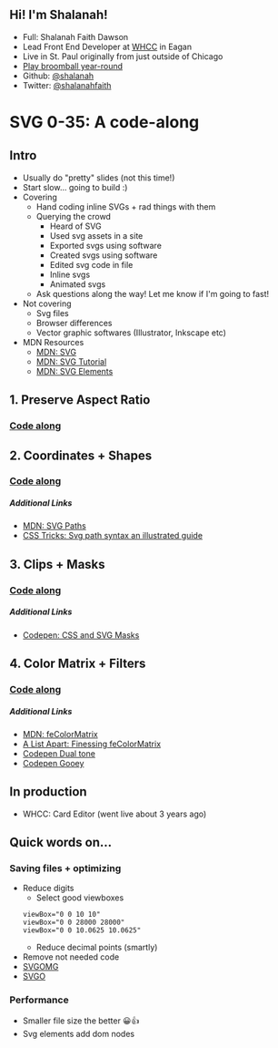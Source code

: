## Hi! I'm Shalanah!
- Full: Shalanah Faith Dawson
- Lead Front End Developer at [WHCC](http://whcc.com) in Eagan
- Live in St. Paul originally from just outside of Chicago
- [Play broomball year-round](https://lh3.googleusercontent.com/guHZILWNXCubtBZfbAn1Zlgh3DplYi65CZRByFjAfMv__c-9KyAnZwVBpj_kKd24091t5M-6Rs_zfr5d1CgER6YJKL7iewBnWLsmO6y4DZet2xEUH-fQwz2_QdC_0b9gmhFkdhiev-UeIZM_PD4VaKXhb2GF-HDbLOvefXTJF3SKZekWwYmCT_5nyIV3s8vwDY9S2IygtAUr7C2-4FbuEFz2Zw279Q8QDJCmyfuGjVSeXAOuaPqs_XbqN66p2fKTdlwGggKTRPgk0bkjFFUtdYVBHXUX7qd3p5fQNvWSK5QG6qeiTkNXUa6hLgAxelFrUEwqORoS5FxKi1LBtjiNRGMc_qNgoyW2yPoB3YszhOpUj2M2M71BLxi0V0wVzMa_-azD3QrnM2sxRzK0LYaUNGPa2_5j3bYkIxEzGUGKdKzaaZfIiPWMKgedFB4J2a-6ykHtGYUMWZnKAw61JqRkY7etoX1xrLJ3LLTfLX-mdS1NA-WrO5l_iVdaKUNpGWQH8MAecCTriseUVaTQQiKfukO9SezvfA45dlNk_niSOxLD8CqiEsUs5GuvmdrjWPcg-gR1xPfJ9STO9BXilAU3RnBOU9oMbdwyedh3DMV_HGhus7qRNesjOBrztgjK-W_zEV89rRbYw8Ef0XSFOpPrBW9sHHrWJkEeIy191U73jVBgcGCcECqYV8AoC2rqMxdq_5tT-4RHqz4kleCsuRxQY5f5rQ=w768-h1024-no)
- Github: [@shalanah](https://github.com/shalanah)
- Twitter: [@shalanahfaith](https://twitter.com/shalanahfaith)

# SVG 0-35: A code-along

## Intro
- Usually do "pretty" slides (not this time!)
- Start slow... going to build :)
- Covering
  - Hand coding inline SVGs + rad things with them
  - Querying the crowd
    - Heard of SVG
    - Used svg assets in a site
    - Exported svgs using software
    - Created svgs using software
    - Edited svg code in file
    - Inline svgs
    - Animated svgs
  - Ask questions along the way! Let me know if I'm going to fast!
- Not covering
  - Svg files
  - Browser differences
  - Vector graphic softwares (Illustrator, Inkscape etc)
- MDN Resources
  - [MDN: SVG](https://developer.mozilla.org/en-US/docs/Web/SVG)
  - [MDN: SVG Tutorial](https://developer.mozilla.org/en-US/docs/Web/SVG/Tutorial)
  - [MDN: SVG Elements](https://developer.mozilla.org/en-US/docs/Web/SVG/Element)

## 1. Preserve Aspect Ratio
### [Code along](https://codepen.io/shalanah/pen/XWWrNOL)

## 2. Coordinates + Shapes
### [Code along](https://codepen.io/shalanah/pen/qBBWqwO)

##### Additional Links
- [MDN: SVG Paths](https://developer.mozilla.org/en-US/docs/Web/SVG/Element/path)
- [CSS Tricks: Svg path syntax an illustrated guide](https://css-tricks.com/svg-path-syntax-illustrated-guide/)

## 3. Clips + Masks
### [Code along](https://codepen.io/shalanah/pen/abboBrz)

##### Additional Links
- [Codepen: CSS and SVG Masks](https://codepen.io/yoksel/full/fsdbu/)

## 4. Color Matrix + Filters
### [Code along](https://codepen.io/shalanah/pen/poozNmq)

##### Additional Links
- [MDN: feColorMatrix](https://developer.mozilla.org/en-US/docs/Web/SVG/Element/feColorMatrix)
- [A List Apart: Finessing feColorMatrix](https://alistapart.com/article/finessing-fecolormatrix/)
- [Codepen Dual tone](https://codepen.io/lentilz/pen/KybBdg)
- [Codepen Gooey](https://codepen.io/bobannbg/pen/BZrXqz)

## In production
- WHCC: Card Editor (went live about 3 years ago)

## Quick words on...
### Saving files + optimizing
- Reduce digits
  - Select good viewboxes
  ```
  viewBox="0 0 10 10"
  viewBox="0 0 28000 28000"
  viewBox="0 0 10.0625 10.0625"
  ```
  - Reduce decimal points (smartly)
- Remove not needed code
- [SVGOMG](https://jakearchibald.github.io/svgomg/)
- [SVGO](https://github.com/svg/svgo)

### Performance
- Smaller file size the better 😀👍
- Svg elements add dom nodes

  